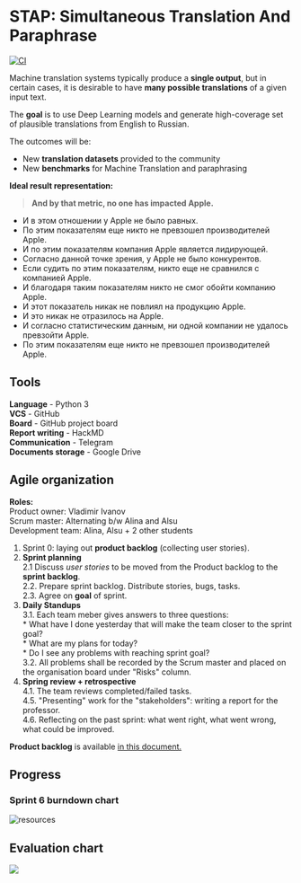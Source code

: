 # STAP: Simultaneous Translation And Paraphrase

[![CI](https://github.com/JiKook31/DL_project/workflows/CI/badge.svg)](https://github.com/JiKook31/DL_project/actions?query=workflow%3ACI)

Machine translation systems typically produce a **single output**, but in certain cases, it is desirable to have **many possible translations** of a given input text.

The **goal** is to use Deep Learning models and generate high-coverage set of plausible translations from English to Russian. 

The outcomes will be:

-   New **translation datasets** provided to the community
-   New **benchmarks** for Machine Translation and paraphrasing

**Ideal result representation:**
> **And  by  that  metric, no  one  has  impacted  Apple.**

* И  в  этом  отношении  у  Apple  не  было  равных. 
* По  этим  показателям  еще  никто  не  превзошел  производителей  Apple. 
* И  по  этим  показателям  компания  Apple  является  лидирующей. 
* Согласно  данной  точке  зрения, у  Apple  не  было  конкурентов. 
* Если  судить  по  этим  показателям, никто  еще  не  сравнился  с  компанией  Apple. 
* И  благодаря  таким  показателям  никто  не  смог  обойти  компанию  Apple.
* И  этот  показатель  никак  не  повлиял  на  продукцию  Apple. 
* И  это  никак  не  отразилось  на  Apple. 
* И  согласно  статистическим  данным, ни  одной  компании  не  удалось  превзойти  Apple. 
* По  этим  показателям  еще  никто  не  превзошел  производителей  Apple.

## Tools
**Language** - Python 3\
**VCS** - GitHub\
**Board** - GitHub project board\
**Report writing** - HackMD\
**Communication** - Telegram\
**Documents storage** - Google Drive

## Agile organization
**Roles:** \
Product owner: Vladimir Ivanov \
Scrum master: Alternating b/w Alina and Alsu \
Development team: Alina, Alsu + 2 other students 
1. Sprint 0: laying out **product backlog** (collecting user stories).
2. **Sprint planning**\
	2.1 Discuss *user stories* to be moved from the Product backlog to the **sprint backlog**.\
	2.2. Prepare sprint backlog. Distribute stories, bugs, tasks.\
	2.3. Agree on **goal** of sprint.
3. **Daily Standups**\
	3.1. Each team meber gives answers to three questions:\
		* What have I done yesterday that will make the team closer to the sprint goal?\
		* What are my plans for today?\
		* Do I see any problems with reaching sprint goal?\
	3.2. All problems shall be recorded by the Scrum master and placed on the organisation board under "Risks" column.
4. **Spring review + retrospective**\
	4.1. The team reviews completed/failed tasks.\
	4.5. "Presenting" work for the "stakeholders": writing a report for the professor.\
	4.6. Reflecting on the past sprint: what went right, what went wrong, what could be improved.

**Product backlog** is available [in this document.](https://docs.google.com/document/d/1oadHdlKemfdsWWG--NHEUlqlxM8VoyWGKKxPRNUK_io/edit?usp=sharing)

## Progress

### Sprint 6 burndown chart
![resources](https://docs.google.com/spreadsheets/d/e/2PACX-1vQCSDKOa81TX43Hge2rS20bQrY0QDnXLxYFWPjh4HEBgoPcogHZfafJJf5Bx54Bm9NaTSAHJJw8tHyg/pubchart?oid=1591942575&format=image)

## Evaluation chart

<img src="https://docs.google.com/spreadsheets/d/e/2PACX-1vSHDLY6gFINy8nBgLJb81mLj9IkczivmAyML4zdw_dxAN6vNRxIOuSpkBkKgUA4ixQG_P8MFCwEXwbY/pubchart?oid=1546331004&amp;format=image">
</img>
